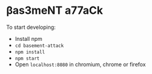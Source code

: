# βas3meNT a77aCk

To start developing:

- Install npm
- `cd basement-attack`
- `npm install`
- `npm start`
- Open `localhost:8080` in chromium, chrome or firefox
